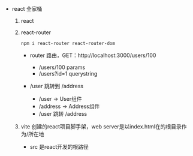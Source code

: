 <!--
 * @Author: ZYH
 * @Email: 1522302196@qq.com
 * @GiteeId: colincclala
 * @Date: 2022-06-04 10:05:55
 * @LastEditTime: 2022-06-04 11:19:11
 * @Description: react-router
-->
- react 全家桶
    1. react
    2. react-router
        ```
        npm i react-router react-router-dom
        ```
        - router 路由，GET：http://localhost:3000/users/100  
            - /users/100  params
            - /users?id=1  querystring
        
        - /user 跳转到  /address
            - /user -> User组件
            - /address -> Address组件
            - /user 跳转 /address

    3. vite 创建的react项目脚手架，web server是以index.html在的根目录作为/所在地
        - src 是react开发的根路径